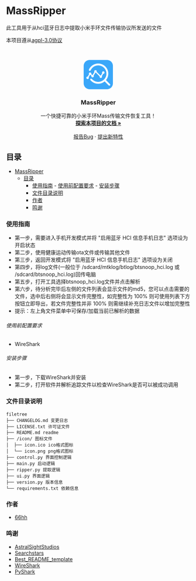 # MassRipper

此工具用于从hci蓝牙日志中提取小米手环文件传输协议所发送的文件

本项目遵从[agpl-3.0协议](https://gnu.ac.cn/licenses/agpl-3.0.txt)

<!-- PROJECT LOGO -->
<br />

<p align="center">
  <a href="https://github.com/AstralSightStudios/MassRipper/">
    <img src="icon/icon.png" alt="Logo" width="80" height="80">
  </a>

  <h3 align="center">MassRipper</h3>
  <p align="center">
    一个快捷可靠的小米手环Mass传输文件恢复工具！
    <br />
    <a href="https://github.com/AstralSightStudios/MassRipper/"><strong>探索本项目的文档 »</strong></a>
    <br />
    <br />
    <a href="https://github.com/AstralSightStudios/MassRipper/issues">报告Bug</a>
    ·
    <a href="https://github.com/AstralSightStudios/MassRipper/issues">提出新特性</a>
  </p>

</p>

## 目录

- [MassRipper](#massripper)
  - [目录](#目录)
    - [使用指南](#使用指南)
          - [使用前配置要求](#使用前配置要求)
          - [安装步骤](#安装步骤)
    - [文件目录说明](#文件目录说明)
    - [作者](#作者)
    - [鸣谢](#鸣谢)

### 使用指南

* 第一步，需要进入手机开发模式并将 "启用蓝牙 HCI 信息手机日志" 选项设为开启状态
* 第二步，使用健康运动传输ota文件或传输其他文件
* 第三步，返回开发模式将 "启用蓝牙 HCI 信息手机日志" 选项设为关闭
* 第四步，将log文件(一般位于 /sdcard/mtklog/btlog/btsnoop_hci.log 或 /sdcard/btsnoop_hci.log)回传电脑
* 第五步，打开工具选择btsnoop_hci.log文件并点击解析
* 第六步，待分析完毕后左侧的文件列表会显示文件的md5，您可以点击需要的文件，选中后右侧将会显示文件完整性，如完整性为 100% 则可使用列表下方按钮立即导出，若文件完整性并非 100% 则需继续补充日志文件以增加完整性
* 提示：左上角文件菜单中可保存/加载当前已解析的数据

###### 使用前配置要求

* WireShark

###### 安装步骤

* 第一步，下载WireShark并安装
* 第二步，打开软件并解析追踪文件以检查WireShark是否可以被成功调用

### 文件目录说明

```
filetree 
├── CHANGELOG.md 变更日志
├── LICENSE.txt 许可证文件
├── README.md readme
├── /icon/ 图标文件
│  ├── icon.ico ico格式图标
│  └── icon.png png格式图标
├── control.py 界面控制逻辑
├── main.py 启动逻辑
├── ripper.py 提取逻辑
├── ui.py 界面逻辑
├── version.py 版本信息
└── requirements.txt 依赖信息

```

### 作者

- [66hh](https://github.com/66hh)

### 鸣谢

- [AstralSightStudios](https://github.com/AstralSightStudios)
- [Searchstars](https://github.com/Searchstars)
- [Best_README_template](https://github.com/shaojintian/Best_README_template)
- [WireShark](https://www.wireshark.org/)
- [PyShark](https://github.com/KimiNewt/pyshark)